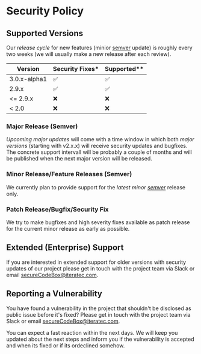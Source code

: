 <!--
SPDX-FileCopyrightText: 2021 iteratec GmbH

SPDX-License-Identifier: Apache-2.0
-->

# Security Policy

## Supported Versions
Our _release cycle_ for new features (minior [semver](https://semver.org/) update)
is roughly every two weeks (we will usually make a new release after each review). 

| Version | Security Fixes* | Supported** |
| ------- | ------------------ | ------------------ |
| 3.0.x-alpha1 | :white_check_mark: | :white_check_mark: |
| 2.9.x | :white_check_mark: | :white_check_mark: |
| <= 2.9.x | :x: | :x: |
| < 2.0 | :x: | :x: |

### Major Release (Semver)
_Upcoming major updates_ will come with a time window in which both _major versions_ (starting with v2.x.x)
will receive security updates and bugfixes. The concrete support intervall will be probably a couple of months
and will be published when the next major version will be released.

### Minor Release/Feature Releases (Semver)
We currently plan to provide support for the _latest minor [semver](https://semver.org/)_ release only.

### Patch Release/Bugfix/Security Fix
We try to make bugfixes and high severity fixes available as patch release for the current minor release
as early as possible.

## Extended (Enterprise) Support
If you are interested in extended support for older versions with security updates of our project 
please get in touch with the project team via Slack or email <secureCodeBox@iteratec.com>.

## Reporting a Vulnerability
You have found a vulnerability in the project that shouldn't be disclosed as public issue before it's fixed?
Please get in touch with the project team via Slack or email <secureCodeBox@iteratec.com>. 

You can expect a fast reaction within the next days. 
We will keep you updated about the next steps and inform you if the vulnerability is accepted and when its fixed or if its ordeclined somehow.
